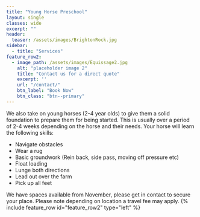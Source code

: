 ```yaml
---
title: "Young Horse Preschool"
layout: single
classes: wide
excerpt: ""
header:
  teaser: /assets/images/BrightonRock.jpg
sidebar:
  - title: "Services"
feature_row2:
  - image_path: /assets/images/Equissage2.jpg
    alt: "placeholder image 2"
    title: "Contact us for a direct quote"
    excerpt: ''
    url: "/contact/"
    btn_label: "Book Now"
    btn_class: "btn--primary"
---
```

We also take on young horses (2-4 year olds) to give them a solid foundation to prepare them for being started. This is usually over a period of 2-4 weeks depending on the horse and their needs. Your horse will learn the following skills:
- Navigate obstacles
- Wear a rug
- Basic groundwork (Rein back, side pass, moving off pressure etc)
- Float loading
- Lunge both directions
- Lead out over the farm
- Pick up all feet

We have spaces available from November, please get in contact to secure your place.
Please note depending on location a travel fee may apply.
{% include feature_row id="feature_row2" type="left" %}

